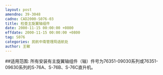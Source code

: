 ```yaml
---
layout: post
amendno: 39-3048
cadno: CAD2000-S076-03
title: 检查主旋翼轴组件
date: 2000-11-15 00:00:00 +0800
effdate: 2000-11-15 00:00:00 +0800
tag: S076
categories: 民航中南管理局适航处
author: 王敏
---
```


##适用范围:
所有安装有主旋翼轴组件（轴）件号为76351-09030系列或76351-09630系列的S-76A、S-76B、S-76C直升机。

